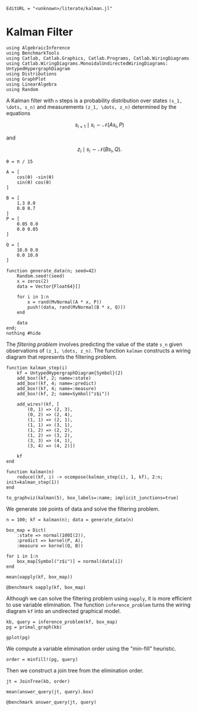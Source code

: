 ```@meta
EditURL = "<unknown>/literate/kalman.jl"
```

# Kalman Filter

````@example kalman
using AlgebraicInference
using BenchmarkTools
using Catlab, Catlab.Graphics, Catlab.Programs, Catlab.WiringDiagrams
using Catlab.WiringDiagrams.MonoidalUndirectedWiringDiagrams: UntypedHypergraphDiagram
using Distributions
using GraphPlot
using LinearAlgebra
using Random
````

A Kalman filter with ``n`` steps is a probability distribution over states
``(s_1, \dots, s_n)`` and measurements ``(z_1, \dots, z_n)`` determined by the equations
```math
    s_{i+1} \mid s_i \sim \mathcal{N}(As_i, P)
```
and
```math
    z_i \mid s_i \sim \mathcal{N}(Bs_i, Q).
```

````@example kalman
θ = π / 15

A = [
    cos(θ) -sin(θ)
    sin(θ) cos(θ)
]

B = [
    1.3 0.0
    0.0 0.7
]
P = [
    0.05 0.0
    0.0 0.05
]

Q = [
    10.0 0.0
    0.0 10.0
]

function generate_data(n; seed=42)
    Random.seed!(seed)
    x = zeros(2)
    data = Vector{Float64}[]

    for i in 1:n
        x = rand(MvNormal(A * x, P))
        push!(data, rand(MvNormal(B * x, Q)))
    end

    data
end;
nothing #hide
````

The *filtering problem* involves predicting the value of the state ``s_n`` given
observations of ``(z_1, \dots, z_n)``. The function `kalman` constructs a wiring diagram
that represents the filtering problem.

````@example kalman
function kalman_step(i)
    kf = UntypedHypergraphDiagram{Symbol}(2)
    add_box!(kf, 2; name=:state)
    add_box!(kf, 4; name=:predict)
    add_box!(kf, 4; name=:measure)
    add_box!(kf, 2; name=Symbol("z$i"))

    add_wires!(kf, [
        (0, 1) => (2, 3),
        (0, 2) => (2, 4),
        (1, 1) => (2, 1),
        (1, 1) => (3, 1),
        (1, 2) => (2, 2),
        (1, 2) => (3, 2),
        (3, 3) => (4, 1),
        (3, 4) => (4, 2)])

    kf
end

function kalman(n)
    reduce((kf, i) -> ocompose(kalman_step(i), 1, kf), 2:n; init=kalman_step(1))
end

to_graphviz(kalman(5), box_labels=:name; implicit_junctions=true)
````

We generate ``100`` points of data and solve the filtering problem.

````@example kalman
n = 100; kf = kalman(n); data = generate_data(n)

box_map = Dict(
    :state => normal(100I(2)),
    :predict => kernel(P, A),
    :measure => kernel(Q, B))

for i in 1:n
    box_map[Symbol("z$i")] = normal(data[i])
end

mean(oapply(kf, box_map))
````

````@example kalman
@benchmark oapply(kf, box_map)
````

Although we can solve the filtering problem using `oapply`, it is more efficient to use
variable elimination. The function `inference_problem` turns the wiring diagram `kf` into
an undirected graphical model.

````@example kalman
kb, query = inference_problem(kf, box_map)
pg = primal_graph(kb)

gplot(pg)
````

We compute a variable elimination order using the "min-fill" heuristic.

````@example kalman
order = minfill!(pg, query)
````

Then we construct a join tree from the elimination order.

````@example kalman
jt = JoinTree(kb, order)

mean(answer_query(jt, query).box)
````

````@example kalman
@benchmark answer_query(jt, query)
````

